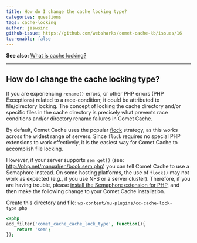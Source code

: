 ```yaml
---
title: How do I change the cache locking type?
categories: questions
tags: cache-locking
author: jaswsinc
github-issue: https://github.com/websharks/comet-cache-kb/issues/16
toc-enable: false
---
```


**See also:** [What is cache locking?](https://cometcache.com/kb-article/what-is-cache-locking/)

---

## How do I change the cache locking type?

If you are experiencing `rename()` errors, or other PHP errors (PHP Exceptions) related to a race-condition; it could be attributed to file/directory locking. The concept of locking the cache directory and/or specific files in the cache directory is precisely what prevents race conditions and/or directory rename failures in Comet Cache.

By default, Comet Cache uses the popular [flock](http://linux.die.net/man/2/flock) strategy, as this works across the widest range of servers. Since `flock` requires no special PHP extensions to work effectively, it is the easiest way for Comet Cache to accomplish file locking.

However, if your server supports `sem_get()` (see: <http://php.net/manual/en/book.sem.php>) you can tell Comet Cache to use a Semaphore instead. On some hosting platforms, the use of `flock()` may not work as expected (e.g., if you use NFS or a server cluster). Therefore, if you are having trouble, please [install the Semaphore extension for PHP](http://php.net/manual/en/sem.installation.php), and then make the following change to your Comet Cache installation.

Create this directory and file:
`wp-content/mu-plugins/cc-cache-lock-type.php`

```php
<?php
add_filter('comet_cache_cache_lock_type', function(){
    return 'sem';
});
```
